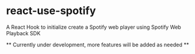 # react-use-spotify
A React Hook to initialize create a Spotify web player using Spotify Web Playback SDK

** Currently under development, more features will be added as needed **
